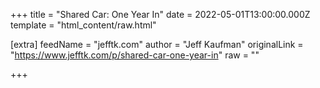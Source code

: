 
+++
title = "Shared Car: One Year In"
date = 2022-05-01T13:00:00.000Z
template = "html_content/raw.html"

[extra]
feedName = "jefftk.com"
author = "Jeff Kaufman"
originalLink = "https://www.jefftk.com/p/shared-car-one-year-in"
raw = ""

+++

